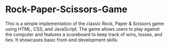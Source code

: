 # Rock-Paper-Scissors-Game
This is a simple implementation of the classic Rock, Paper &amp; Scissors game using HTML, CSS, and JavaScript. The game allows users to play against the computer and features a scoreboard to keep track of wins, losses, and ties. It showcases basic front-end development skills.
